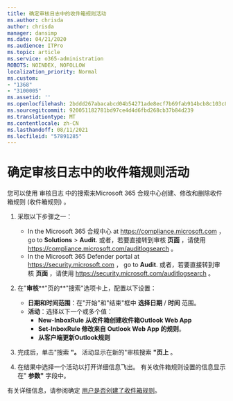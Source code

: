 ```yaml
---
title: 确定审核日志中的收件箱规则活动
ms.author: chrisda
author: chrisda
manager: dansimp
ms.date: 04/21/2020
ms.audience: ITPro
ms.topic: article
ms.service: o365-administration
ROBOTS: NOINDEX, NOFOLLOW
localization_priority: Normal
ms.custom:
- "1368"
- "3100005"
ms.assetid: ''
ms.openlocfilehash: 2bddd267abacabcd04b54271ade8ecf7b69fab914bcb8c103c806c31a388d2f5
ms.sourcegitcommit: 920051182781bd97ce4d4d6fbd268cb37b84d239
ms.translationtype: MT
ms.contentlocale: zh-CN
ms.lasthandoff: 08/11/2021
ms.locfileid: "57891285"
---
```

# <a name="identify-inbox-rule-activity-in-audit-logs"></a>确定审核日志中的收件箱规则活动

您可以使用 审核日志 中的搜索来Microsoft 365 合规中心创建、修改和删除收件箱规则 (收件箱规则) 。

1. 采取以下步骤之一：
   - In the Microsoft 365 合规中心 at <https://compliance.microsoft.com> ， go to **Solutions** \> **Audit**. 或者，若要直接转到审核 **页面** ，请使用 <https://compliance.microsoft.com/auditlogsearch> 。
   - In the Microsoft 365 Defender portal at <https://security.microsoft.com> ， go to **Audit**. 或者，若要直接转到审核 **页面** ，请使用 <https://security.microsoft.com/auditlogsearch> 。

2. 在"**审核****"页的**"搜索"选项卡上，配置以下设置：
   - **日期和时间范围**：在"开始"和"结束"框中 **选择日期** / **时间** 范围。
   - **活动**：选择以下一个或多个值：
     - **New-InboxRule 从收件箱创建收件箱Outlook Web App**
     - **Set-InboxRule 修改来自 Outlook Web App 的规则**。
     - **从客户端更新Outlook规则**

3. 完成后，单击"搜索 **"。** 活动显示在新的"审核搜索 **"页上** 。

4. 在结果中选择一个活动以打开详细信息飞出。 有关收件箱规则设置的信息显示在" **参数"** 字段中。

有关详细信息，请参阅确定 [用户是否创建了收件箱规则](https://docs.microsoft.com/microsoft-365/compliance/auditing-troubleshooting-scenarios#determine-if-a-user-created-an-inbox-rule)。
